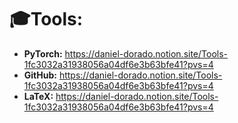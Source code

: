 # 🎓Tools:

* **PyTorch:** https://daniel-dorado.notion.site/Tools-1fc3032a31938056a04df6e3b63bfe41?pvs=4
* **GitHub:** https://daniel-dorado.notion.site/Tools-1fc3032a31938056a04df6e3b63bfe41?pvs=4
* **LaTeX:** https://daniel-dorado.notion.site/Tools-1fc3032a31938056a04df6e3b63bfe41?pvs=4